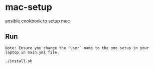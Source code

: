 # mac-setup
ansible cookbook to setup mac

## Run

```
Note: Ensure you change the `user` name to the one setup in your laptop in main.yml file.
```

``` ./install.sh ```


